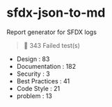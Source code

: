 # sfdx-json-to-md
Report generator for SFDX logs


> :no_entry_sign: 343 Failed test(s)
- Design : 83
- Documentation : 182
- Security : 3
- Best Practices : 41
- Code Style : 21
- problem : 13